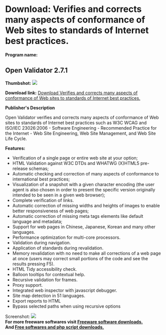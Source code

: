 # Download: Verifies and corrects many aspects of conformance of Web sites to standards of Internet best practices.

**Program name:**

## Open Validator 2.7.1

  
**Thumbshot:** ![](http://www.freewarefiles.com/screenshot/openvalidator_md.jpg)   
  
**Download link:** [Download Verifies and corrects many aspects of conformance of Web sites to standards of Internet best practices.](http://freesoftwares.boysofts.com/Open-Validator_program_59125.html)  
  


**Publisher's Description**  
  


Open Validator verifies and corrects many aspects of conformance of Web sites to standards of Internet best practices such as W3C WCAG and ISO/IEC 23026:2006 - Software Engineering - Recommended Practice for the Internet - Web Site Engineering, Web Site Management, and Web Site Life Cycle. 

**Features:**

  * Verification of a single page or entire web site at your option; 
  * HTML Validation against W3C DTDs and WHATWG (X)HTML5 pre-release schemas; 
  * Automatic checking and correction of many aspects of conformance to international best practices; 
  * Visualization of a snapshot with a given character encoding (the user agent is also chosen in order to present the specific version originally intended to be seen in a given web browser); 
  * Complete verification of links. 
  * Automatic correction of missing widths and heights of images to enable better responsiveness of web pages; 
  * Automatic correction of missing meta tags elements like default language and metadata; 
  * Support for web pages in Chinese, Japanese, Korean and many other languages. 
  * Performance optimization for multi-core processors. 
  * Validation during navigation. 
  * Application of standards during revalidation. 
  * Memory revalidation with no need to make all corrections of a web page at once (users may correct small portions of the code and see the results pressing F5). 
  * HTML Tidy accessibility check. 
  * Balloon tooltips for contextual help. 
  * Recursive validation for frames. 
  * Proxy support. 
  * Integrated web inspector with javascript debugger. 
  * Site map detection in 51 languages. 
  * Export reports to HTML 
  * Bypass selected paths when using recursive options 

  
  
Screenshot: ![](http://www.freewarefiles.com/screenshot/openvalidator.jpg)   
**For more freeware softwares visit [Freeware software downloads.](http://freesoftwares.boysofts.com/)**   
**And [Free softwares and php script downloads.](http://www.boysofts.com/)**
